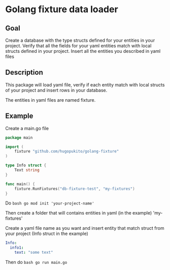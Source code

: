 # Golang fixture data loader

## Goal

Create a database with the type structs defined for your entities in your project.
Verify that all the fields for your yaml entities match with local structs defined in your project.
Insert all the entities you described in yaml files

## Description

This package will load yaml file, verify if each entity match with local structs of your project and insert rows in your database.

The entities in yaml files are named fixture.

## Example

Create a main.go file

```go
package main

import (
	fixture "github.com/hugopukito/golang-fixture"
)

type Info struct {
	Text string
}

func main() {
	fixture.RunFixtures("db-fixture-test", "my-fixtures")
}
```

Do ```bash go mod init 'your-project-name'```

Then create a folder that will contains entities in yaml (in the example) 'my-fixtures'

Create a yaml file name as you want and insert entity that match struct from your project (Info struct in the example)

```yaml
Info:
  info1:
    text: "some text"
```

Then do ```bash go run main.go```
